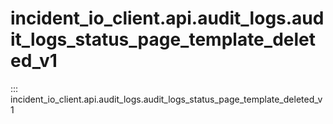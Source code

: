 # incident_io_client.api.audit_logs.audit_logs_status_page_template_deleted_v1

::: incident_io_client.api.audit_logs.audit_logs_status_page_template_deleted_v1
